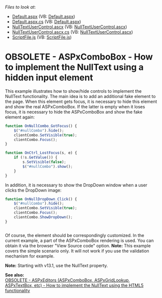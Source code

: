 <!-- default file list -->
*Files to look at*:

* [Default.aspx](./CS/WebSite/Default.aspx) (VB: [Default.aspx](./VB/WebSite/Default.aspx))
* [Default.aspx.cs](./CS/WebSite/Default.aspx.cs) (VB: [Default.aspx](./VB/WebSite/Default.aspx))
* [NullTextUserControl.ascx](./CS/WebSite/NullTextUserControl.ascx) (VB: [NullTextUserControl.ascx](./VB/WebSite/NullTextUserControl.ascx))
* [NullTextUserControl.ascx.cs](./CS/WebSite/NullTextUserControl.ascx.cs) (VB: [NullTextUserControl.ascx](./VB/WebSite/NullTextUserControl.ascx))
* [ScriptFile.js](./CS/WebSite/Scripts/ScriptFile.js) (VB: [ScriptFile.js](./VB/WebSite/Scripts/ScriptFile.js))
<!-- default file list end -->
# OBSOLETE - ASPxComboBox - How to implement the NullText using a hidden input element


<p>This example illustrates how to show/hide controls to implement the NullText functionality. The main idea is to add an additional fake element to the page. When this element gets focus, it is necessary to hide this element and show the real ASPxComboBox. If the latter is empty when it loses focus, it is necessary to hide the ASPxComboBox and show the fake element again:</p>

```js
function OnNullCombo_GotFocus() {
    $("#nullCombo").hide();
    clientCombo.SetVisible(true);
    clientCombo.Focus();
}

function OnCtrl_LostFocus(s, e) {
    if (!s.GetValue()) {
        s.SetVisible(false);
        $("#nullCombo").show();
    }
}


```

<p>In addition, it is necessary to show the DropDown window when a user clicks the DropDown image: </p>

```js
function OnNullDropDown_Click() {
    $("#nullCombo").hide();
    clientCombo.SetVisible(true);
    clientCombo.Focus();
    clientCombo.ShowDropDown();
}



```

<p>Of course, the element should be correspondingly customized. In the current example, a part of the ASPxComboBox rendering is used. You can obtain it via the browser "View Source code" option. <strong>Note:</strong> This example covers the simple scenario only. It will not work if you use the validation mechanism for example.</p><p><strong>Note:</strong> Starting with v13.1, use the NullText property.</p><p><strong>See also:</strong><br />
<a href="https://www.devexpress.com/Support/Center/p/E4392">OBSOLETE - ASPxEditors (ASPxComboBox, ASPxGridLookup, ASPxTextBox, etc) - How to implement the NullText using the HTML5 functionality</a></p>

<br/>


